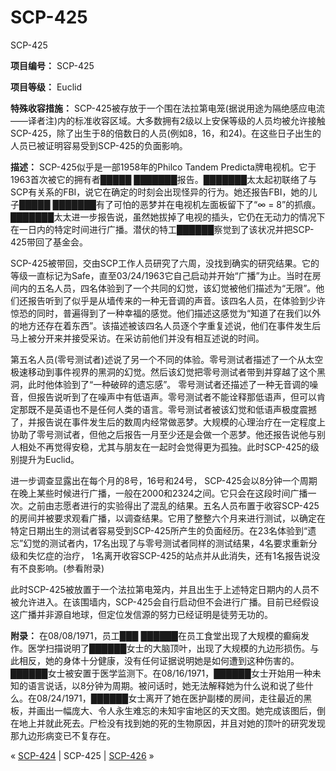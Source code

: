 # SCP-425
                        




SCP-425



**项目编号：** SCP-425

**项目等级：** Euclid

**特殊收容措施：** SCP-425被存放于一个围在法拉第电笼(据说用途为隔绝感应电流——译者注)内的标准收容区域。大多数拥有2级以上安保等级的人员均被允许接触SCP-425，除了出生于8的倍数日的人员(例如8，16，和24)。在这些日子出生的人员已被证明容易受到SCP-425的负面影响。

**描述：** SCP-425似乎是一部1958年的Philco Tandem Predicta牌电视机。它于1963首次被它的拥有者█████ ███████报告。███████太太起初联络了与SCP有关系的FBI，说它在确定的时刻会出现怪异的行为。她还报告FBI，她的儿子█████ ███████有了可怕的恶梦并在电视机左面板留下了“∞ = 8”的抓痕。███████太太进一步报告说，虽然她拔掉了电视的插头，它仍在无动力的情况下在一日内的特定时间进行广播。潜伏的特工██████察觉到了该状况并把SCP-425带回了基金会。

SCP-425被带回，交由SCP工作人员研究了六周，没找到确实的研究结果。它的等级一直标记为Safe，直至03/24/1963它自己启动并开始“广播”为止。当时在房间内的五名人员，四名体验到了一个共同的幻觉，该幻觉被他们描述为“无限”。他们还报告听到了似乎是从墙传来的一种无音调的声音。该四名人员，在体验到少许惊恐的同时，普遍得到了一种幸福的感觉。他们描述这感觉为“知道了在我们以外的地方还存在着东西”。该描述被该四名人员逐个字重复述说，他们在事件发生后马上被分开来并接受采访。在采访前他们并没有相互述说的时间。

第五名人员(零号测试者)述说了另一个不同的体验。零号测试者描述了一个从太空极速移动到事件视界的黑洞的幻觉。然后该幻觉把零号测试者带到并穿越了这个黑洞，此时他体验到了“一种破碎的遗忘感”。 零号测试者还描述了一种无音调的噪音，但报告说听到了在噪声中有低语声。零号测试者不能诠释那低语声，但可以肯定那既不是英语也不是任何人类的语言。零号测试者被该幻觉和低语声极度震撼了，并报告说在事件发生后的数周内经常做恶梦。大规模的心理治疗在一定程度上协助了零号测试者，但他之后报告一月至少还是会做一个恶梦。他还报告说他与别人相处不再觉得安稳，尤其与朋友在一起时会觉得更为孤独。此时SCP-425的级别提升为Euclid。

进一步调查显露出在每个月的8号，16号和24号， SCP-425会以8分钟一个周期在晚上某些时候进行广播，一般在2000和2324之间。它只会在这段时间广播一次。之前由志愿者进行的实验得出了混乱的结果。五名人员布置于收容SCP-425的房间并被要求观看广播，以调查结果。它用了整整六个月来进行测试，以确定在特定日期出生的测试者容易受到SCP-425所产生的负面经历。在23名体验到“遗忘”幻觉的测试者内，17名出现了与零号测试者同样的测试结果，4名要求重新分级和失忆症的治疗， 1名离开收容SCP-425的站点并从此消失，还有1名报告说没有不良影响。(参看附录)

此时SCP-425被放置于一个法拉第电笼内，并且出生于上述特定日期内的人员不被允许进入。在该围墙内，SCP-425会自行启动但不会进行广播。目前已经假设这广播并非源自地球，但定位发信源的努力已经证明是徒劳无功的。

**附录：** 在08/08/1971，员工███ ██████在员工食堂出现了大规模的癫痫发作。医学扫描说明了██████女士的大脑顶叶，出现了大规模的九边形损伤。与此相反，她的身体十分健康，没有任何证据说明她是如何遭到这种伤害的。██████女士被安置于医学监测下。在08/16/1971，██████女士开始用一种未知的语言说话，以8分钟为周期。被问话时，她无法解释她为什么说和说了些什么。在08/24/1971，██████女士离开了她在医护副楼的房间，走往最近的黑板，并画出一幅庞大、令人永生难忘的未知宇宙地区的天文图。她完成该图后，倒在地上并就此死去。尸检没有找到她的死的生物原因，并且对她的顶叶的研究发现那九边形病变已不复存在。



« [SCP-424](/scp-424) | SCP-425 | [SCP-426](/scp-426) »





                    